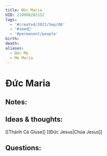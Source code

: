 ```yaml
---
title: Đức Maria
UID: 210908202152
tags:
  - '#created/2021/Sep/08'
  - '#seed🥜'
  - '#permanent/people'
birth: 
death: 
aliases:
  - Đức Mẹ
  - Mẹ Maria
---
```

# Đức Maria

## Notes:


## Ideas & thoughts:
[[Thánh Cả Giuse]]
[[Đức Jesus|Chúa Jesus]]

## Questions:

